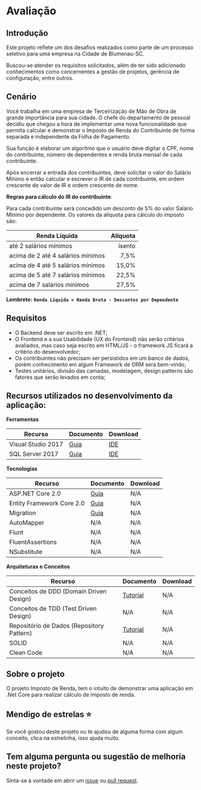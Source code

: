 # Avaliação

## Introdução

Este projeto reflete um dos desafios realizados como parte de um processo seletivo para uma empresa na Cidade de Blumenau-SC.

Buscou-se atender os requisitos solicitados, além de ter sido adicionado conhecimentos como concernentes a gestão de projetos, gerência de configuração, entre outros.


## Cenário

Você trabalha em uma empresa de Terceirização de Mão de Obra de grande importância para sua cidade. O chefe do departamento de pessoal decidiu que chegou a hora de implementar uma nova funcionalidade que permita calcular e demonstrar o Imposto de Renda do Contribuinte de forma separada e independente da Folha de Pagamento.

Sua função é elaborar um algoritmo que o usuário deve digitar o CPF, nome do contribuinte, número de dependentes e renda bruta mensal de cada contribuinte.

Após encerrar a entrada dos contribuintes, deve solicitar o valor do Salário Mínimo e então calcular e escrever o IR de cada contribuinte, em ordem crescente de valor de IR e ordem crescente de nome.

**Regras para cálculo do IR do contribuinte**:

Para cada contribuinte será concedido um desconto de 5% do valor Salário Mínimo por dependente. Os valores da alíquota para cálculo do imposto são:

|Renda Líquida                     | Alíquota |
|----------------------------------|---------:|
|até 2 salários mínimos            | isento   |
|acima de 2 até 4 salários mínimos | 7,5%     |
|acima de 4 até 5 salários mínimos | 15,0%    |
|acima de 5 até 7 salários mínimos | 22,5%    |
|acima de 7 salários mínimos       | 27,5%    |


**Lembrete:** **`Renda Líquida = Renda Bruta - Descontos por Dependente`**

## Requisitos

* O Backend deve ser escrito em .NET;
* O Frontend e a sua Usabilidade (UX do Frontend) não serão critérios avaliados, mas caso seja escrito em HTML/JS - o framework JS ficará a critério do desenvolvedor;
* Os contribuintes não precisam ser persistidos em um banco de dados, porém conhecimento em algum Framework de ORM será bem-vindo;
* Testes unitários, divisão das camadas, modelagem, design patterns são fatores que serão levados em conta;

## Recursos utilizados no desenvolvimento da aplicação:

**Ferramentas**

|Recurso                                   |Documento                         |Download          |
|------------------------------------------|----------------------------------|------------------|
|Visual Studio 2017                        |[Guia][GuiaVS2017]                |[IDE][IDEVS2017]  |
|SQL Server 2017                           |[Guia][GuiaSQL2017]               |[IDE][IDESQL2017] |


**Tecnologias**

|Recurso                                   |Documento                         |Download          |
|------------------------------------------|----------------------------------|------------------|
|ASP.NET Core 2.0                          |[Guia][GuiaASPNetCore]            |N/A               |
|Entity Framework Core 2.0                 |[Guia][GuiaEntityCore]            |N/A               |
|Migration                                 |[Guia][GuiaMigrations]            |N/A               |
|AutoMapper                                |N/A                               |N/A               |
|Flunt                                     |N/A                               |N/A               |
|FluentAssertions                          |N/A                               |N/A               |
|NSubstitute                               |N/A                               |N/A               |


**Arquiteturas e Conceitos**

|Recurso                                   |Documento                         |Download          |
|------------------------------------------|----------------------------------|------------------|
|Conceitos de DDD (Domain Driven Design)   |[Tutorial][GuiaDDD]               |N/A               |
|Conceitos de TDD (Test Driven Design)     |N/A                               |N/A               |
|Repositório de Dados (Repository Pattern) |[Tutorial][GuiaRepositoryPattern] |N/A               |
|SOLID                                     |N/A                               |N/A               |
|Clean Code                                |N/A                               |N/A               |

## Sobre o projeto

O projeto Imposto de Renda, tem o intuito de demonstrar uma aplicação em .Net Core para realizar cálculo de imposto de renda.


## Mendigo de estrelas :star:

Se você gostou deste projeto ou te ajudou de alguma forma com algum conceito, clica na estrelinha, isso ajuda muito.


## Tem alguma pergunta ou sugestão de melhoria neste projeto?

Sinta-se à vontade em abrir um [issue][DefeitoIR] ou [pull request][PullRequest].

[//]: # (Links de referências para o quadro de recursos utilizados)

[GuiaVS2017]: <https://docs.microsoft.com/pt-br/visualstudio/ide/>
[IDEVS2017]: <https://www.visualstudio.com/pt-br/downloads/>
[GuiaCSharp]: <https://docs.microsoft.com/pt-br/dotnet/csharp/>
[GuiaDDD]: <http://www.agileandart.com/2010/07/16/ddd-introducao-a-domain-driven-design/>
[GuiaASPNetCore]: <https://docs.microsoft.com/pt-br/dotnet/core/>
[GuiaEntityCore]: <https://docs.microsoft.com/pt-br/dotnet/framework/>
[GuiaRepositoryPattern]: <https://code.msdn.microsoft.com/windowsdesktop/Implementando-Repositrio-aabcdbce>
[GuiaMigrations]: <https://docs.microsoft.com/pt-br/ef/core/managing-schemas/migrations/>
[GuiaSQL2017]: <https://docs.microsoft.com/pt-br/sql/sql-server/sql-server-technical-documentation>
[IDESQL2017]: <https://www.microsoft.com/pt-br/sql-server/sql-server-downloads>


[//]: # (Links de referências aos problemas neste projeto)

[DefeitoIR]: <https://github.com/alexandredorea/IR/issues>
[PullRequest]: <https://github.com/alexandredorea/IR/pulls>
